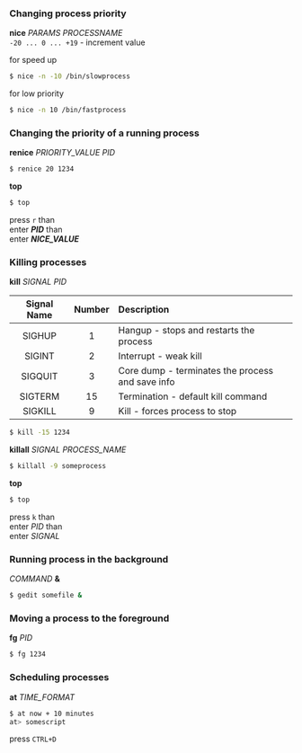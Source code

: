 ### Changing process priority

**nice** _PARAMS_ _PROCESSNAME_  
`-20 ... 0 ... +19` - increment value

for speed up

```sh
$ nice -n -10 /bin/slowprocess
```

for low priority

```sh
$ nice -n 10 /bin/fastprocess
```

### Changing the priority of a running process

**renice** _PRIORITY_VALUE_ _PID_

```sh
$ renice 20 1234
```

**top**

```sh
$ top
```

press `r` than  
enter **_PID_** than  
enter **_NICE_VALUE_**

### Killing processes

**kill** _SIGNAL_ _PID_

| Signal Name | Number | Description                                      |
| :---------: | :----: | :----------------------------------------------- |
|   SIGHUP    |   1    | Hangup - stops and restarts the process          |
|   SIGINT    |   2    | Interrupt - weak kill                            |
|   SIGQUIT   |   3    | Core dump - terminates the process and save info |
|   SIGTERM   |   15   | Termination - default kill command               |
|   SIGKILL   |   9    | Kill - forces process to stop                    |

```sh
$ kill -15 1234
```

**killall** _SIGNAL_ _PROCESS_NAME_

```sh
$ killall -9 someprocess
```

**top**

```sh
$ top
```

press `k` than  
enter _PID_ than  
enter _SIGNAL_

### Running process in the background

_COMMAND_ **&**

```sh
$ gedit somefile &
```

### Moving a process to the foreground

**fg** _PID_

```sh
$ fg 1234
```

### Scheduling processes

**at** _TIME_FORMAT_

```sh
$ at now + 10 minutes
at> somescript
```

press `CTRL+D`
